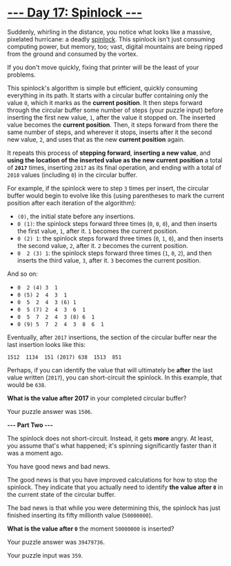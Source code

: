 # [--- Day 17: Spinlock ---](http://adventofcode.com/2017/day/17)

Suddenly, whirling in the distance, you notice what looks like a massive, pixelated hurricane: a deadly [spinlock](https://en.wikipedia.org/wiki/Spinlock). This spinlock isn't just consuming computing power, but memory, too; vast, digital mountains are being ripped from the ground and consumed by the vortex.

If you don't move quickly, fixing that printer will be the least of your problems.

This spinlock's algorithm is simple but efficient, quickly consuming everything in its path. It starts with a circular buffer containing only the value ``0``, which it marks as the **current position**. It then steps forward through the circular buffer some number of steps (your puzzle input) before inserting the first new value, ``1``, after the value it stopped on. The inserted value becomes the **current position**. Then, it steps forward from there the same number of steps, and wherever it stops, inserts after it the second new value, ``2``, and uses that as the new **current position** again.

It repeats this process of **stepping forward**, **inserting a new value**, and **using the location of the inserted value as the new current position** a total of **``2017``** times, inserting ``2017`` as its final operation, and ending with a total of ``2018`` values (including ``0``) in the circular buffer.

For example, if the spinlock were to step ``3`` times per insert, the circular buffer would begin to evolve like this (using parentheses to mark the current position after each iteration of the algorithm):

- ``(0)``, the initial state before any insertions.
- ``0 (1)``: the spinlock steps forward three times (``0``, ``0``, ``0``), and then inserts the first value, ``1``, after it. ``1`` becomes the current position.
- ``0 (2) 1``: the spinlock steps forward three times (``0``, ``1``, ``0``), and then inserts the second value, ``2``, after it. ``2`` becomes the current position.
- ``0  2 (3) 1``: the spinlock steps forward three times (``1``, ``0``, ``2``), and then inserts the third value, ``3``, after it. ``3`` becomes the current position.

And so on:

- ``0  2 (4) 3  1``
- ``0 (5) 2  4  3  1``
- ``0  5  2  4  3 (6) 1``
- ``0  5 (7) 2  4  3  6  1``
- ``0  5  7  2  4  3 (8) 6  1``
- ``0 (9) 5  7  2  4  3  8  6  1``

Eventually, after ``2017`` insertions, the section of the circular buffer near the last insertion looks like this:

``1512  1134  151 (2017) 638  1513  851``

Perhaps, if you can identify the value that will ultimately be **after** the last value written (``2017``), you can short-circuit the spinlock. In this example, that would be ``638``.

**What is the value after 2017** in your completed circular buffer?

Your puzzle answer was ``1506``.

**--- Part Two ---**

The spinlock does not short-circuit. Instead, it gets **more** angry. At least, you assume that's what happened; it's spinning significantly faster than it was a moment ago.

You have good news and bad news.

The good news is that you have improved calculations for how to stop the spinlock. They indicate that you actually need to identify **the value after ``0``** in the current state of the circular buffer.

The bad news is that while you were determining this, the spinlock has just finished inserting its fifty millionth value (``50000000``).

**What is the value after ``0``** the moment ``50000000`` is inserted?

Your puzzle answer was ``39479736``.

Your puzzle input was ``359``.
